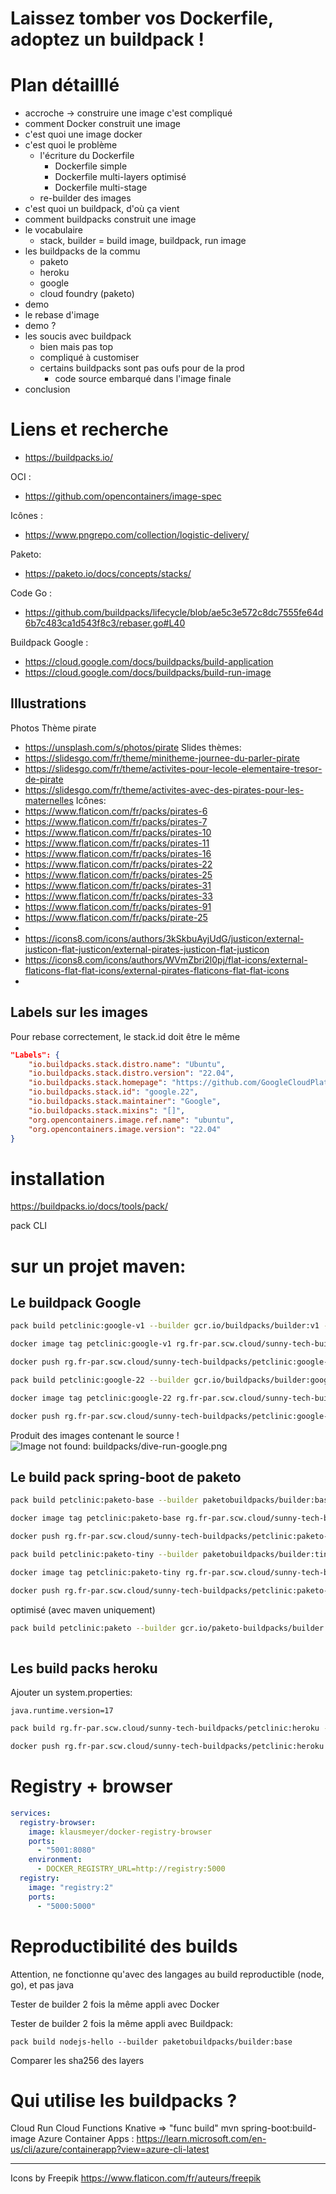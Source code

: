 # Laissez tomber vos Dockerfile, adoptez un buildpack !

# Plan détailllé

* accroche -> construire une image c'est compliqué
* comment Docker construit une image
* c'est quoi une image docker
* c'est quoi le problème
    * l'écriture du Dockerfile
        * Dockerfile simple
        * Dockerfile multi-layers optimisé
        * Dockerfile multi-stage
    * re-builder des images
* c'est quoi un buildpack, d'où ça vient
* comment buildpacks construit une image
* le vocabulaire
    * stack, builder = build image, buildpack, run image
* les buildpacks de la commu
    * paketo
    * heroku
    * google
    * cloud foundry (paketo)
* demo
* le rebase d'image
* demo ?
* les soucis avec buildpack
    * bien mais pas top
    * compliqué à customiser
    * certains buildpacks sont pas oufs pour de la prod
        * code source embarqué dans l'image finale
* conclusion

# Liens et recherche

* https://buildpacks.io/

OCI : 
* https://github.com/opencontainers/image-spec

Icônes : 
* https://www.pngrepo.com/collection/logistic-delivery/

Paketo:
* https://paketo.io/docs/concepts/stacks/

Code Go : 
* https://github.com/buildpacks/lifecycle/blob/ae5c3e572c8dc7555fe64d6b7c483ca1d543f8c3/rebaser.go#L40

Buildpack Google : 
* https://cloud.google.com/docs/buildpacks/build-application
* https://cloud.google.com/docs/buildpacks/build-run-image

## Illustrations

Photos Thème pirate
* https://unsplash.com/s/photos/pirate
Slides thèmes:
* https://slidesgo.com/fr/theme/minitheme-journee-du-parler-pirate
* https://slidesgo.com/fr/theme/activites-pour-lecole-elementaire-tresor-de-pirate
* https://slidesgo.com/fr/theme/activites-avec-des-pirates-pour-les-maternelles
Icônes:
* https://www.flaticon.com/fr/packs/pirates-6
* https://www.flaticon.com/fr/packs/pirates-7
* https://www.flaticon.com/fr/packs/pirates-10
* https://www.flaticon.com/fr/packs/pirates-11
* https://www.flaticon.com/fr/packs/pirates-16
* https://www.flaticon.com/fr/packs/pirates-22
* https://www.flaticon.com/fr/packs/pirates-25
* https://www.flaticon.com/fr/packs/pirates-31
* https://www.flaticon.com/fr/packs/pirates-33
* https://www.flaticon.com/fr/packs/pirates-91
* https://www.flaticon.com/fr/packs/pirate-25
* 
* https://icons8.com/icons/authors/3kSkbuAyjUdG/justicon/external-justicon-flat-justicon/external-pirates-justicon-flat-justicon
* https://icons8.com/icons/authors/WVmZbri2l0pj/flat-icons/external-flaticons-flat-flat-icons/external-pirates-flaticons-flat-flat-icons
* 

## Labels sur les images

Pour rebase correctement, le stack.id doit être le même

```json
"Labels": {
    "io.buildpacks.stack.distro.name": "Ubuntu",
    "io.buildpacks.stack.distro.version": "22.04",
    "io.buildpacks.stack.homepage": "https://github.com/GoogleCloudPlatform/buildpacks/stacks/google-22",
    "io.buildpacks.stack.id": "google.22",
    "io.buildpacks.stack.maintainer": "Google",
    "io.buildpacks.stack.mixins": "[]",
    "org.opencontainers.image.ref.name": "ubuntu",
    "org.opencontainers.image.version": "22.04"
}
```

# installation
https://buildpacks.io/docs/tools/pack/


pack CLI


# sur un projet maven:

## Le buildpack Google

```bash
pack build petclinic:google-v1 --builder gcr.io/buildpacks/builder:v1 -e GOOGLE_RUNTIME_VERSION=17

docker image tag petclinic:google-v1 rg.fr-par.scw.cloud/sunny-tech-buildpacks/petclinic:google-v1

docker push rg.fr-par.scw.cloud/sunny-tech-buildpacks/petclinic:google-v1

pack build petclinic:google-22 --builder gcr.io/buildpacks/builder:google-22 -e GOOGLE_RUNTIME_VERSION=17

docker image tag petclinic:google-22 rg.fr-par.scw.cloud/sunny-tech-buildpacks/petclinic:google-22

docker push rg.fr-par.scw.cloud/sunny-tech-buildpacks/petclinic:google-22
```

Produit des images contenant le source !
![Image not found: buildpacks/dive-run-google.png](buildpacks/dive-run-google.png "Image not found: buildpacks/dive-run-google.png")

## Le build pack spring-boot de paketo

```bash
pack build petclinic:paketo-base --builder paketobuildpacks/builder:base

docker image tag petclinic:paketo-base rg.fr-par.scw.cloud/sunny-tech-buildpacks/petclinic:paketo-base

docker push rg.fr-par.scw.cloud/sunny-tech-buildpacks/petclinic:paketo-base
```

```bash
pack build petclinic:paketo-tiny --builder paketobuildpacks/builder:tiny

docker image tag petclinic:paketo-tiny rg.fr-par.scw.cloud/sunny-tech-buildpacks/petclinic:paketo-tiny

docker push rg.fr-par.scw.cloud/sunny-tech-buildpacks/petclinic:paketo-tiny
```

optimisé (avec maven uniquement)
```bash
pack build petclinic:paketo --builder gcr.io/paketo-buildpacks/builder:base
  
```

## Les build packs heroku

Ajouter un system.properties:
```properties
java.runtime.version=17
```

```bash
pack build rg.fr-par.scw.cloud/sunny-tech-buildpacks/petclinic:heroku --builder heroku/builder:22

docker push rg.fr-par.scw.cloud/sunny-tech-buildpacks/petclinic:heroku
```

# Registry + browser
```yaml
services:
  registry-browser:
    image: klausmeyer/docker-registry-browser
    ports:
      - "5001:8080"
    environment:
      - DOCKER_REGISTRY_URL=http://registry:5000
  registry:
    image: "registry:2"
    ports:
      - "5000:5000"
```

# Reproductibilité des builds

Attention, ne fonctionne qu'avec des langages au build reproductible (node, go), et pas java

Tester de builder 2 fois la même appli avec Docker

Tester de builder 2 fois la même appli avec Buildpack:
```
pack build nodejs-hello --builder paketobuildpacks/builder:base
```

Comparer les sha256 des layers

# Qui utilise les buildpacks ?
Cloud Run
Cloud Functions
Knative => "func build"
mvn spring-boot:build-image 
Azure Container Apps : https://learn.microsoft.com/en-us/cli/azure/containerapp?view=azure-cli-latest



---

Icons by Freepik https://www.flaticon.com/fr/auteurs/freepik